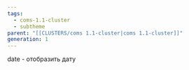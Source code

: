 ```yaml
---
tags:
  - coms-1.1-cluster
  - subtheme
parent: "[[CLUSTERS/coms 1.1-cluster|coms 1.1-cluster]]"
generation: 1
---
```

date  -  отобразить дату